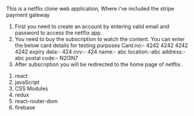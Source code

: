 This is a netflix clone web application, Where i've included the stripe payment gateway

1. First you need to create an account by entering valid email and password to access the netflix app.
2. You need to buy the subscription to watch the content. You can enter the below card details for testing purposes
   Card.no:- 4242 4242 4242 4242
   expiry data:- 424
   cvv:- 424
   name:- abc
   location:-abc
   address:-abc
   postal code:- N2l3N7
3. After subscription you will be redirected to the home page of netflix.

<!-- Technologies used -->

1. react
2. javaScript
3. CSS Modules
4. redux
5. react-router-dom
6. firebase
